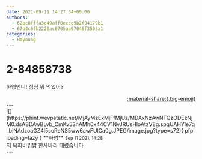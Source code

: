 ```yaml
---
date: 2021-09-11 14:27:34+09:00
authors:
  - 62bc8fffa3e49aff0eccc9b2f94179b1
  - 67b4c6fb2220ac6705aa97046f3503a1
categories:
  - Hayoung
---
```


# 2-84858738

<div class="post-container" markdown="1">
<div class="content-container md-sidebar__scrollwrap" markdown="1">

하영언니! 점심 뭐 먹었어?

</div>
</div>

<div style="text-align: right;" markdown="1">
<a href="https://weverse.io/fromis9/fanpost/2-84858738" style="text-align: right;">:material-share:{.big-emoji}</a>
</div>
---

<div class="comments-container md-sidebar__scrollwrap" markdown="1">
<div class="comment" markdown="1">
<div class='id-container' markdown="1">
![](https://phinf.wevpstatic.net/MjAyMzExMjFfMjUz/MDAxNzAwNTQzODEzNjM0.dsABDAwBLvb_CmKv53nAMh0x44CV1NvJRUsHloAtzVEg.spqUAHYle7q_biNAdzoaGZ4l5soReNS5ww6awFUlCa0g.JPEG/image.jpg?type=s72){ pfp loading=lazy }
**<span class="artist">하영</span>** <small>Sep 11 2021, 14:28</small><br>
</div>
<div class='comment-body' markdown="1">
저 육회비빔밥 한사바리 때렸습니다
</div>
</div>
</div>
---
